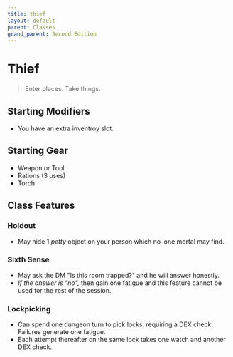```yaml
---
title: thief
layout: default
parent: Classes
grand_parent: Second Edition
---
```


# Thief

> Enter places. Take things. 

## Starting Modifiers
- You have an extra inventroy slot.

## Starting Gear
- Weapon or Tool
- Rations (3 uses)
- Torch

## Class Features
### Holdout
- May hide 1 _petty_ object on your person which no lone mortal may find.
### Sixth Sense
- May ask the DM "Is this room trapped?" and he will answer honestly.
- _If the answer is "no",_ then gain one fatigue and this feature cannot be used for the rest of the session.
### Lockpicking
- Can spend one dungeon turn to pick locks, requiring a DEX check. Failures generate one fatigue.
- Each attempt thereafter on the same lock takes one watch and another DEX check.
